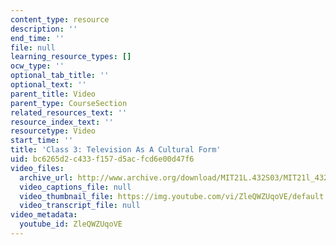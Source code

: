 ```yaml
---
content_type: resource
description: ''
end_time: ''
file: null
learning_resource_types: []
ocw_type: ''
optional_tab_title: ''
optional_text: ''
parent_title: Video
parent_type: CourseSection
related_resources_text: ''
resource_index_text: ''
resourcetype: Video
start_time: ''
title: 'Class 3: Television As A Cultural Form'
uid: bc6265d2-c433-f157-d5ac-fcd6e00d47f6
video_files:
  archive_url: http://www.archive.org/download/MIT21L.432S03/MIT21l_432F01class03_300k.mp4
  video_captions_file: null
  video_thumbnail_file: https://img.youtube.com/vi/ZleQWZUqoVE/default.jpg
  video_transcript_file: null
video_metadata:
  youtube_id: ZleQWZUqoVE
---
```

